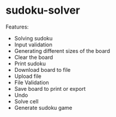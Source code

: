 # sudoku-solver
Features:
- Solving sudoku
- Input validation
- Generating different sizes of the board
- Clear the board
- Print sudoku
- Download board to file
- Upload file
- File Validation
- Save board to print or export
- Undo
- Solve cell
- Generate sudoku game

